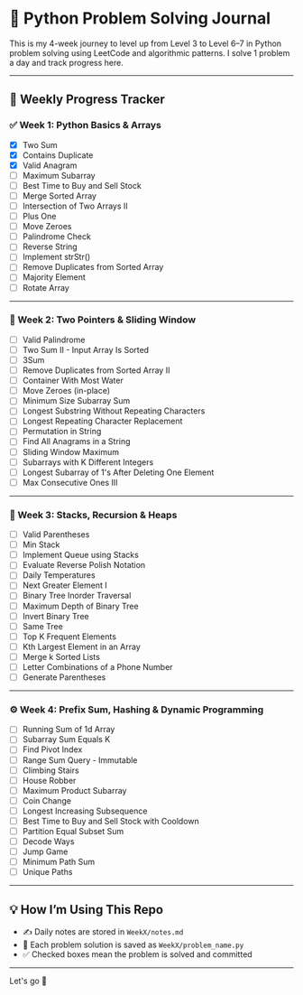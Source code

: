 # 🧠 Python Problem Solving Journal

This is my 4-week journey to level up from Level 3 to Level 6–7 in Python problem solving using LeetCode and algorithmic patterns. I solve 1 problem a day and track progress here.

---

## 📆 Weekly Progress Tracker

### ✅ Week 1: Python Basics & Arrays
- [x] Two Sum
- [x] Contains Duplicate
- [x] Valid Anagram
- [ ] Maximum Subarray
- [ ] Best Time to Buy and Sell Stock
- [ ] Merge Sorted Array
- [ ] Intersection of Two Arrays II
- [ ] Plus One
- [ ] Move Zeroes
- [ ] Palindrome Check
- [ ] Reverse String
- [ ] Implement strStr()
- [ ] Remove Duplicates from Sorted Array
- [ ] Majority Element
- [ ] Rotate Array

---

### 🔁 Week 2: Two Pointers & Sliding Window
- [ ] Valid Palindrome
- [ ] Two Sum II - Input Array Is Sorted
- [ ] 3Sum
- [ ] Remove Duplicates from Sorted Array II
- [ ] Container With Most Water
- [ ] Move Zeroes (in-place)
- [ ] Minimum Size Subarray Sum
- [ ] Longest Substring Without Repeating Characters
- [ ] Longest Repeating Character Replacement
- [ ] Permutation in String
- [ ] Find All Anagrams in a String
- [ ] Sliding Window Maximum
- [ ] Subarrays with K Different Integers
- [ ] Longest Subarray of 1's After Deleting One Element
- [ ] Max Consecutive Ones III

---

### 🧱 Week 3: Stacks, Recursion & Heaps
- [ ] Valid Parentheses
- [ ] Min Stack
- [ ] Implement Queue using Stacks
- [ ] Evaluate Reverse Polish Notation
- [ ] Daily Temperatures
- [ ] Next Greater Element I
- [ ] Binary Tree Inorder Traversal
- [ ] Maximum Depth of Binary Tree
- [ ] Invert Binary Tree
- [ ] Same Tree
- [ ] Top K Frequent Elements
- [ ] Kth Largest Element in an Array
- [ ] Merge k Sorted Lists
- [ ] Letter Combinations of a Phone Number
- [ ] Generate Parentheses

---

### ⚙️ Week 4: Prefix Sum, Hashing & Dynamic Programming
- [ ] Running Sum of 1d Array
- [ ] Subarray Sum Equals K
- [ ] Find Pivot Index
- [ ] Range Sum Query - Immutable
- [ ] Climbing Stairs
- [ ] House Robber
- [ ] Maximum Product Subarray
- [ ] Coin Change
- [ ] Longest Increasing Subsequence
- [ ] Best Time to Buy and Sell Stock with Cooldown
- [ ] Partition Equal Subset Sum
- [ ] Decode Ways
- [ ] Jump Game
- [ ] Minimum Path Sum
- [ ] Unique Paths

---

## 💡 How I’m Using This Repo
- ✍️ Daily notes are stored in `WeekX/notes.md`
- 🧩 Each problem solution is saved as `WeekX/problem_name.py`
- ✅ Checked boxes mean the problem is solved and committed

---

Let's go 🚀
